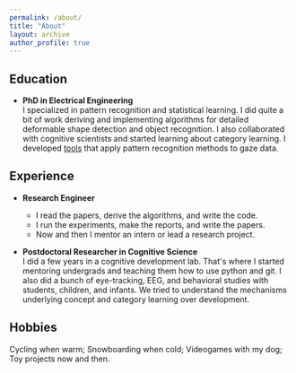 ```yaml
---
permalink: /about/
title: "About"
layout: archive
author_profile: true
---
```


## Education

- **PhD in Electrical Engineering**  
I specialized in pattern recognition and statistical learning. I did quite a bit of work deriving and implementing algorithms for detailed deformable shape detection and object recognition. I also collaborated with cognitive scientists and started learning about category learning. I developed <a href="https://github.com/sriveravi/GVSToolbox">tools</a> that apply pattern recognition methods to gaze data.  


## Experience

- **Research Engineer**  
    - I read the papers, derive the algorithms, and write the code.  
    - I run the experiments, make the reports, and write the papers.  
    - Now and then I mentor an intern or lead a research project.  

- **Postdoctoral Researcher in Cognitive Science**  
I did a few years in a cognitive development lab. That's where I started mentoring undergrads and teaching them how to use python and git. I also did a bunch of eye-tracking, EEG, and behavioral studies with students, children, and infants. We tried to understand the mechanisms underlying concept and category learning over development.

## Hobbies

Cycling when warm; Snowboarding when cold; Videogames with my dog; Toy projects now and then.

<!-- 
<form action="https://formspree.io/your@email.com" method="POST">
    <input type="text" placeholder="Name" name="name">
    <input type="email" placeholder="Email" name="_replyto" required>
    <input type="submit" value="Send">
</form> -->